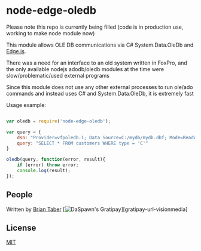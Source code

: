 node-edge-oledb
====

Please note this repo is currently being filled (code is in production use, working to make node module now)



This module allows OLE DB communications via C# System.Data.OleDb and [Edge.js](https://github.com/tjanczuk/edge).  

There was a need for an interface to an old system written in FoxPro, and the only available nodejs adodb/oledb modules at the time were slow/problematic/used external programs

Since this module does not use any other external processes to run ole/ado commands and instead uses C# and System.Data.OleDb, it is extremely fast

Usage example:

```javascript

var oledb = require('node-edge-oledb');

var query = {
	dsn: "Provider=vfpoledb.1; Data Source=C:/mydb/mydb.dbf; Mode=ReadWrite|Share Deny None;",
	query: "SELECT * FROM customers WHERE type = 'C'"
}

oledb(query, function(error, result){
	if (error) throw error;
	console.log(result);
});	


```

## People
Written by [Brian Taber](https://github.com/DaSpawn) [![DaSpawn's Gratipay][gratipay-image-visionmedia]][gratipay-url-visionmedia]

## License

  [MIT](LICENSE)
  

[gratipay-image-visionmedia]: https://img.shields.io/gratipay/visionmedia.svg
